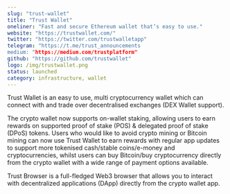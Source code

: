 ```yaml
---
slug: "trust-wallet"
title: "Trust Wallet"
oneliner: "Fast and secure Ethereum wallet that’s easy to use."
website: "https://trustwallet.com/"
twitter: "https://twitter.com/trustwalletapp"
telegram: "https://t.me/trust_announcements
medium: "https://medium.com/trustplatform"
github: "https://github.com/trustwallet"
logo: /img/trustwallet.png
status: launched
category: infrastructure, wallet
---
```


Trust Wallet is an easy to use, multi cryptocurrency wallet which can connect with and trade over decentralised exchanges (DEX Wallet support).

The crypto wallet now supports on-wallet staking, allowing users to earn rewards on supported proof of stake (POS) & delegated proof of stake (DPoS) tokens. Users who would like to avoid crypto mining or Bitcoin mining can now use Trust Wallet to earn rewards with regular app updates to support more tokenised cash/stable coins/e-money and cryptocurrencies, whilst users can buy Bitcoin/buy cryptocurrency directly from the crypto wallet with a wide range of payment options available.

Trust Browser is a full-fledged Web3 browser that allows you to interact with decentralized applications (DApp) directly from the crypto wallet app.
